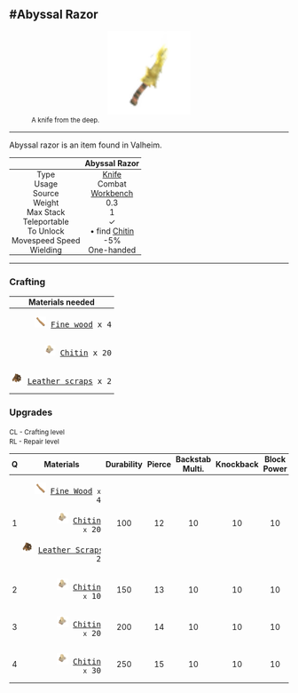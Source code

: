 <meta property="og:title" content="Abyssal Razor - MoreValheim" /><meta property="og:type" content="website" /><meta property="og:image" content="/assets/abyssal_razor.png" /><meta property="og:description" content="Abyssal Razor is an item found in Valheim." /><meta name="theme-color" content="#546D78"><meta name="twitter:card" content="summary_large_image">
#Abyssal Razor
-------------
<style>img {width:20px;}.tb {width:150px;display: block;margin-left: auto;margin-right: auto;}</style>

<style>.md-typeset table:not([class]) th:not([align]) {min-width:unset!important;}</style>
<style>td{padding:0em 0.3em!important;text-align:center!important;border-left:.05rem solid var(--md-default-fg-color--lightest)}</style>

<style>th{padding:0.1em 0.3em!important;text-align:center!important;font-weight:bold}</style>

<style>pre{text-align:right!important}</style>
<style>table tr td:first-child {border-left: 0;};</style>

<figure><img src="/assets/abyssal_razor.png" class="tb" /><figcaption><small>A knife from the deep.</small></figcaption></figure>

-------------

Abyssal razor is an item found in Valheim.

|        | Abyssal Razor              |
| ----------- | ------------------------------------ |
| Type | [Knife](../../types/knife)
| Usage | Combat<br>
| Source | [Workbench](../../objects/workbench)
| Weight | 0.3 |
| Max Stack | 1 |
| Teleportable | ✓
| To Unlock | • find [Chitin](../../items/chitin)<br>
| Movespeed Speed | -5%
| Wielding | One-handed


-------------

### Crafting

| Materials needed |
| - |
| <pre>[![Fine wood](/assets/fine_wood.png)](../../items/fine_wood) [Fine wood](../fine_wood) x 4</pre> |
| <pre>[![Chitin](/assets/chitin.png)](../../items/chitin) [Chitin](../chitin) x 20</pre> |
| <pre>[![Leather scraps](/assets/leather_scraps.png)](../../items/leather_scraps) [Leather scraps](../leather_scraps) x 2</pre> |

### Upgrades

<small>CL - Crafting level</small><br><small>RL - Repair level</small>

| Q | Materials | Durability | Pierce | Backstab Multi. | Knockback | Block Power | Parry Force | Parry Bonus | CL | RL |
| - | - | - | - | - | - | - | - | - | - | - |
| 1 | <pre>[![Fine Wood](/assets/fine_wood.png)](../../items/fine_wood) [Fine Wood](../../items/fine_wood) <small>x</small> 4</pre><pre>[![Chitin](/assets/chitin.png)](../../items/chitin) [Chitin](../../items/chitin) <small>x</small> 20</pre><pre>[![Leather Scraps](/assets/leather_scraps.png)](../../items/leather_scraps) [Leather Scraps](../../items/leather_scraps) <small>x</small> 2</pre> | 100 | 12 | 10 | 10 | 10 | 10 | 4 |4 | ? |
| 2 | <pre>[![Chitin](/assets/chitin.png)](../../items/chitin) [Chitin](../../items/chitin) <small>x</small> 10</pre> | 150 | 13 | 10 | 10 | 10 | 15 | 4 |4 | ? |
| 3 | <pre>[![Chitin](/assets/chitin.png)](../../items/chitin) [Chitin](../../items/chitin) <small>x</small> 20</pre> | 200 | 14 | 10 | 10 | 10 | 20 | 4 |4 | ? |
| 4 | <pre>[![Chitin](/assets/chitin.png)](../../items/chitin) [Chitin](../../items/chitin) <small>x</small> 30</pre> | 250 | 15 | 10 | 10 | 10 | 25 | 4 |5 | ? |